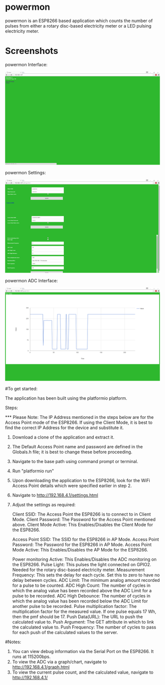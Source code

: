 # powermon
powermon is an ESP8266 based application which counts the number of pulses from either a rotary disc-based electricity meter or a LED pulsing electricity meter.

# Screenshots
powermon Interface:

![alt tag](/screenshots/Interface.PNG?raw=true)

powermon Settings:

![alt tag](/screenshots/Settings.PNG?raw=true)

powermon ADC Interface:

![alt tag](/screenshots/ADC.PNG?raw=true)

#To get started:

The application has been built using the platformio platform.

Steps:

*** Please Note: The IP Address mentioned in the steps below are for the Access Point mode of the ESP8266. If using the Client Mode, it is best to find the 
correct IP Address for the device and substitute it.

1) Download a clone of the application and extract it.  
2) The Default Access Point name and password are defined in the Globals.h file; it is best to change these before proceeding.  
3) Navigate to the base path using command prompt or terminal.  
4) Run "platformio run"  
5) Upon downloading the application to the ESP8266, look for the WiFi Access Point details which were specified earlier in step 2.  
6) Navigate to http://192.168.4.1/settings.html  
7) Adjust the settings as required:  

	Client SSID: The Access Point the ESP8266 is to connect to in Client Mode.
	Client Password: The Password for the Access Point mentioned above.
	Client Mode Active: This Enables/Disables the Client Mode for the ESP8266.
	
	Access Point SSID: The SSID for the ESP8266 in AP Mode.
	Access Point Password: The Password for the ESP8266 in AP Mode.
	Access Point Mode Active: This Enables/Disables the AP Mode for the ESP8266.
	
	Power monitoring Active: This Enables/Disables the ADC monitoring on the ESP8266.
	Pulse Light: This pulses the light connected on GPIO2. Needed for the rotary disc-based electricity meter.
	Measurement Frequency: This sets the delay for each cycle. Set this to zero to have no delay between cycles.
	ADC Limit: The minimum analog amount recorded for a pulse to be counted.
	ADC High Count: The number of cycles in which the analog value has been recorded above the ADC Limit for a pulse to be recorded.
	ADC High Debounce: The number of cycles in which the analog value has been recorded below the ADC Limit for another pulse to be recorded.
	Pulse multiplication factor: The multiplication factor for the measured value. If one pulse equals 17 Wh, then the pmf should be 17.
	Push Data(URL): The URL to push the calculated value to.
	Push Argument: The GET attribute in which to link the calculated value to.
	Push Frequency: The number of cycles to pass for each push of the calculated values to the server.

#Notes:	 
1) You can view debug information via the Serial Port on the ESP8266. It runs at 115200bps.  
2) To view the ADC via a graph/chart, navigate to http://192.168.4.1/graph.html  
3) To view the current pulse count, and the calculated value, navigate to http://192.168.4.1/  
